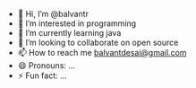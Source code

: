 - 👋 Hi, I’m @balvantr
- 👀 I’m interested in programming 
- 🌱 I’m currently learning java
- 💞️ I’m looking to collaborate on open source
- 📫 How to reach me balvantdesai@gmail.com
- 😄 Pronouns: ...
- ⚡ Fun fact: ...

<!---
balvantr/balvantr is a ✨ special ✨ repository because its `README.md` (this file) appears on your GitHub profile.
You can click the Preview link to take a look at your changes.
--->
